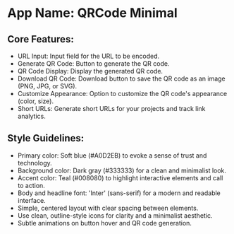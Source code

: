 # **App Name**: QRCode Minimal

## Core Features:

- URL Input: Input field for the URL to be encoded.
- Generate QR Code: Button to generate the QR code.
- QR Code Display: Display the generated QR code.
- Download QR Code: Download button to save the QR code as an image (PNG, JPG, or SVG).
- Customize Appearance: Option to customize the QR code's appearance (color, size).
- Short URLs: Generate short URLs for your projects and track link analytics.

## Style Guidelines:

- Primary color: Soft blue (#A0D2EB) to evoke a sense of trust and technology.
- Background color: Dark gray (#333333) for a clean and minimalist look.
- Accent color: Teal (#008080) to highlight interactive elements and call to action.
- Body and headline font: 'Inter' (sans-serif) for a modern and readable interface.
- Simple, centered layout with clear spacing between elements.
- Use clean, outline-style icons for clarity and a minimalist aesthetic.
- Subtle animations on button hover and QR code generation.